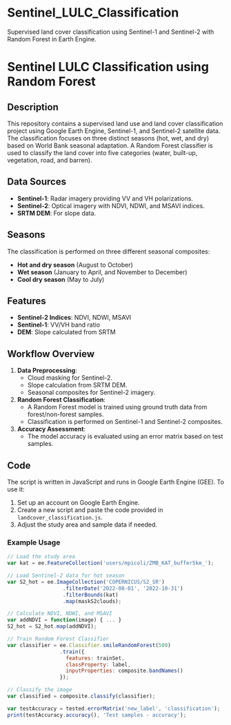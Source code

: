 # Sentinel_LULC_Classification
Supervised land cover classification using Sentinel-1 and Sentinel-2 with Random Forest in Earth Engine.
# Sentinel LULC Classification using Random Forest

## Description
This repository contains a supervised land use and land cover classification project using Google Earth Engine, Sentinel-1, and Sentinel-2 satellite data. The classification focuses on three distinct seasons (hot, wet, and dry) based on World Bank seasonal adaptation. A Random Forest classifier is used to classify the land cover into five categories (water, built-up, vegetation, road, and barren).

## Data Sources
- **Sentinel-1**: Radar imagery providing VV and VH polarizations.
- **Sentinel-2**: Optical imagery with NDVI, NDWI, and MSAVI indices.
- **SRTM DEM**: For slope data.

## Seasons
The classification is performed on three different seasonal composites:
- **Hot and dry season** (August to October)
- **Wet season** (January to April, and November to December)
- **Cool dry season** (May to July)

## Features
- **Sentinel-2 Indices**: NDVI, NDWI, MSAVI
- **Sentinel-1**: VV/VH band ratio
- **DEM**: Slope calculated from SRTM

## Workflow Overview
1. **Data Preprocessing**:
   - Cloud masking for Sentinel-2.
   - Slope calculation from SRTM DEM.
   - Seasonal composites for Sentinel-2 imagery.
2. **Random Forest Classification**:
   - A Random Forest model is trained using ground truth data from forest/non-forest samples.
   - Classification is performed on Sentinel-1 and Sentinel-2 composites.
3. **Accuracy Assessment**:
   - The model accuracy is evaluated using an error matrix based on test samples.

## Code
The script is written in JavaScript and runs in Google Earth Engine (GEE). To use it:
1. Set up an account on Google Earth Engine.
2. Create a new script and paste the code provided in `landcover_classification.js`.
3. Adjust the study area and sample data if needed.

### Example Usage
```javascript
// Load the study area
var kat = ee.FeatureCollection('users/mpicoli/ZMB_KAT_buffer5km_');

// Load Sentinel-2 data for hot season
var S2_hot = ee.ImageCollection('COPERNICUS/S2_SR')
                  .filterDate('2022-08-01', '2022-10-31')
                  .filterBounds(kat)
                  .map(maskS2clouds);

// Calculate NDVI, NDWI, and MSAVI
var addNDVI = function(image) { ... }
S2_hot = S2_hot.map(addNDVI);

// Train Random Forest Classifier
var classifier = ee.Classifier.smileRandomForest(500)
                 .train({
                   features: trainSet, 
                   classProperty: label, 
                   inputProperties: composite.bandNames()
                 });

// Classify the image
var classified = composite.classify(classifier);

var testAccuracy = tested.errorMatrix('new_label', 'classification');
print(testAccuracy.accuracy(), 'Test samples - accuracy');

